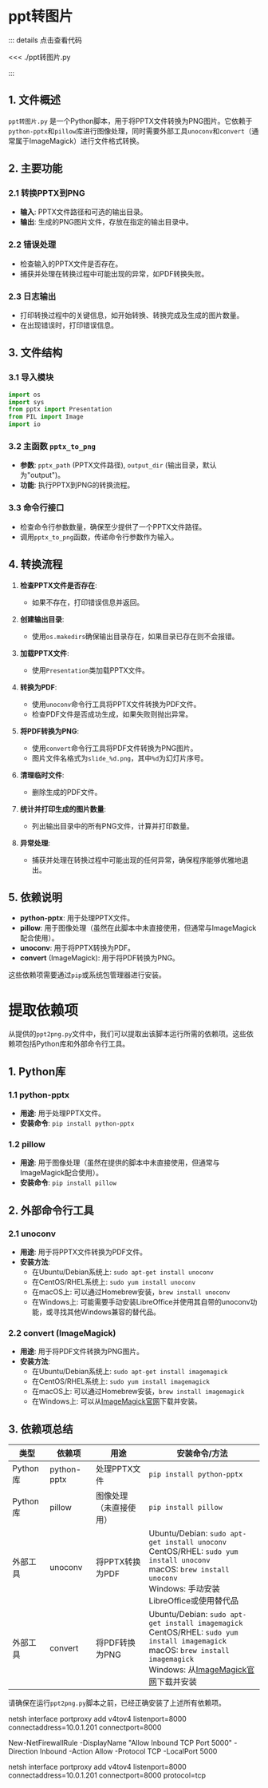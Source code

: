 # ppt转图片

::: details 点击查看代码

<<< ./ppt转图片.py

:::

## 1. 文件概述
`ppt转图片.py` 是一个Python脚本，用于将PPTX文件转换为PNG图片。它依赖于`python-pptx`和`pillow`库进行图像处理，同时需要外部工具`unoconv`和`convert`（通常属于ImageMagick）进行文件格式转换。

## 2. 主要功能

### 2.1 转换PPTX到PNG
- **输入**: PPTX文件路径和可选的输出目录。
- **输出**: 生成的PNG图片文件，存放在指定的输出目录中。

### 2.2 错误处理
- 检查输入的PPTX文件是否存在。
- 捕获并处理在转换过程中可能出现的异常，如PDF转换失败。

### 2.3 日志输出
- 打印转换过程中的关键信息，如开始转换、转换完成及生成的图片数量。
- 在出现错误时，打印错误信息。

## 3. 文件结构

### 3.1 导入模块
```python
import os
import sys
from pptx import Presentation
from PIL import Image
import io
```

### 3.2 主函数 `pptx_to_png`
- **参数**: `pptx_path` (PPTX文件路径), `output_dir` (输出目录，默认为"output")。
- **功能**: 执行PPTX到PNG的转换流程。

### 3.3 命令行接口
- 检查命令行参数数量，确保至少提供了一个PPTX文件路径。
- 调用`pptx_to_png`函数，传递命令行参数作为输入。

## 4. 转换流程

1. **检查PPTX文件是否存在**:
   - 如果不存在，打印错误信息并返回。

2. **创建输出目录**:
   - 使用`os.makedirs`确保输出目录存在，如果目录已存在则不会报错。

3. **加载PPTX文件**:
   - 使用`Presentation`类加载PPTX文件。

4. **转换为PDF**:
   - 使用`unoconv`命令行工具将PPTX文件转换为PDF文件。
   - 检查PDF文件是否成功生成，如果失败则抛出异常。

5. **将PDF转换为PNG**:
   - 使用`convert`命令行工具将PDF文件转换为PNG图片。
   - 图片文件名格式为`slide_%d.png`，其中`%d`为幻灯片序号。

6. **清理临时文件**:
   - 删除生成的PDF文件。

7. **统计并打印生成的图片数量**:
   - 列出输出目录中的所有PNG文件，计算并打印数量。

8. **异常处理**:
   - 捕获并处理在转换过程中可能出现的任何异常，确保程序能够优雅地退出。

## 5. 依赖说明
- **python-pptx**: 用于处理PPTX文件。
- **pillow**: 用于图像处理（虽然在此脚本中未直接使用，但通常与ImageMagick配合使用）。
- **unoconv**: 用于将PPTX转换为PDF。
- **convert** (ImageMagick): 用于将PDF转换为PNG。

这些依赖项需要通过`pip`或系统包管理器进行安装。


# 提取依赖项

从提供的`ppt2png.py`文件中，我们可以提取出该脚本运行所需的依赖项。这些依赖项包括Python库和外部命令行工具。

## 1. Python库

### 1.1 python-pptx
- **用途**: 用于处理PPTX文件。
- **安装命令**: `pip install python-pptx`

### 1.2 pillow
- **用途**: 用于图像处理（虽然在提供的脚本中未直接使用，但通常与ImageMagick配合使用）。
- **安装命令**: `pip install pillow`

## 2. 外部命令行工具

### 2.1 unoconv
- **用途**: 用于将PPTX文件转换为PDF文件。
- **安装方法**:
  - 在Ubuntu/Debian系统上: `sudo apt-get install unoconv`
  - 在CentOS/RHEL系统上: `sudo yum install unoconv`
  - 在macOS上: 可以通过Homebrew安装，`brew install unoconv`
  - 在Windows上: 可能需要手动安装LibreOffice并使用其自带的unoconv功能，或寻找其他Windows兼容的替代品。

### 2.2 convert (ImageMagick)
- **用途**: 用于将PDF文件转换为PNG图片。
- **安装方法**:
  - 在Ubuntu/Debian系统上: `sudo apt-get install imagemagick`
  - 在CentOS/RHEL系统上: `sudo yum install imagemagick`
  - 在macOS上: 可以通过Homebrew安装，`brew install imagemagick`
  - 在Windows上: 可以从[ImageMagick官网](https://imagemagick.org/script/download.php)下载并安装。

## 3. 依赖项总结

| 类型       | 依赖项     | 用途                     | 安装命令/方法                                              |
|------------|------------|--------------------------|------------------------------------------------------------|
| Python库   | python-pptx | 处理PPTX文件             | `pip install python-pptx`                              |
| Python库   | pillow     | 图像处理（未直接使用）   | `pip install pillow`                                   |
| 外部工具   | unoconv    | 将PPTX转换为PDF          | Ubuntu/Debian: `sudo apt-get install unoconv` <br> CentOS/RHEL: `sudo yum install unoconv` <br> macOS: `brew install unoconv` <br> Windows: 手动安装LibreOffice或使用替代品 |
| 外部工具   | convert    | 将PDF转换为PNG           | Ubuntu/Debian: `sudo apt-get install imagemagick` <br> CentOS/RHEL: `sudo yum install imagemagick` <br> macOS: `brew install imagemagick` <br> Windows: 从[ImageMagick官网](https://imagemagick.org/script/download.php)下载并安装 |

请确保在运行`ppt2png.py`脚本之前，已经正确安装了上述所有依赖项。




netsh interface portproxy add v4tov4 listenport=8000 connectaddress=10.0.1.201 connectport=8000

New-NetFirewallRule -DisplayName "Allow Inbound TCP Port 5000" -Direction Inbound -Action Allow -Protocol TCP -LocalPort 5000


netsh interface portproxy add v4tov4 listenport=8000 connectaddress=10.0.1.201 connectport=8000 protocol=tcp